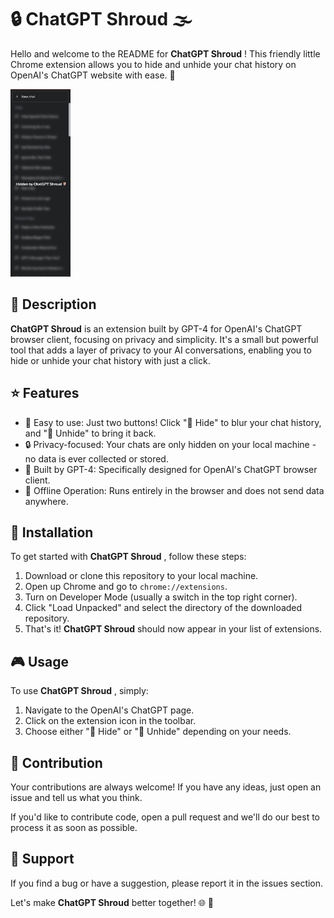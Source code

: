 # 🔒 ChatGPT Shroud 🌫️

Hello and welcome to the README for **ChatGPT Shroud** ! This friendly little Chrome extension allows you to hide and unhide your chat history on OpenAI's ChatGPT website with ease. 👋

<img src="./assets/hidden-chat.png" height="300">

## 📝 Description

**ChatGPT Shroud** is an extension built by GPT-4 for OpenAI's ChatGPT browser client, focusing on privacy and simplicity. It's a small but powerful tool that adds a layer of privacy to your AI conversations, enabling you to hide or unhide your chat history with just a click.

## ⭐ Features

* 💼 Easy to use: Just two buttons! Click "🙈 Hide" to blur your chat history, and "🙉 Unhide" to bring it back.
* 🔒 Privacy-focused: Your chats are only hidden on your local machine - no data is ever collected or stored.
* 🔐 Built by GPT-4: Specifically designed for OpenAI's ChatGPT browser client.
* 📡 Offline Operation: Runs entirely in the browser and does not send data anywhere.

## 💾 Installation

To get started with  **ChatGPT Shroud** , follow these steps:

1. Download or clone this repository to your local machine.
2. Open up Chrome and go to `chrome://extensions`.
3. Turn on Developer Mode (usually a switch in the top right corner).
4. Click "Load Unpacked" and select the directory of the downloaded repository.
5. That's it! **ChatGPT Shroud** should now appear in your list of extensions.

## 🎮 Usage

To use  **ChatGPT Shroud** , simply:

1. Navigate to the OpenAI's ChatGPT page.
2. Click on the extension icon in the toolbar.
3. Choose either "🙈 Hide" or "🙉 Unhide" depending on your needs.

## 🤝 Contribution

Your contributions are always welcome! If you have any ideas, just open an issue and tell us what you think.

If you'd like to contribute code, open a pull request and we'll do our best to process it as soon as possible.

## 💌 Support

If you find a bug or have a suggestion, please report it in the issues section.

Let's make **ChatGPT Shroud** better together! 🌐 🚀
